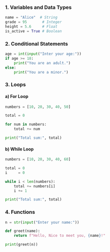 ### 1. Variables and Data Types
```python
name = "Alice"  # String
grade = 95       # Integer
height = 5.6     # Float
is_active = True # Boolean
```

### 2. Conditional Statements
```python
age = int(input("Inter your age:"))
if age >= 18:
    print("You are an adult.")
else:
    print("You are a minor.")
```
### 3. Loops
#### a) For Loop
```python
numbers = [10, 20, 30, 40, 50]  

total = 0 

for num in numbers:
    total += num 

print("Total sum:", total)
```
#### b) While Loop
```python
numbers = [10, 20, 30, 40, 60]

total = 0
i     = 0

while i < len(numbers):  
    total += numbers[i]
    i += 1

print("Total sum:", total)
```
### 4. Functions
```python
n = str(input("Enter your name:"))

def greet(name):
    return f"Hello, Nice to meet you, {name}!"

print(greet(n))
```